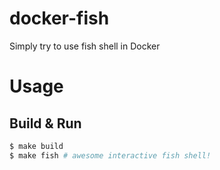 docker-fish
===========

Simply try to use fish shell in Docker


# Usage

## Build & Run

```bash
$ make build
$ make fish # awesome interactive fish shell!
```

